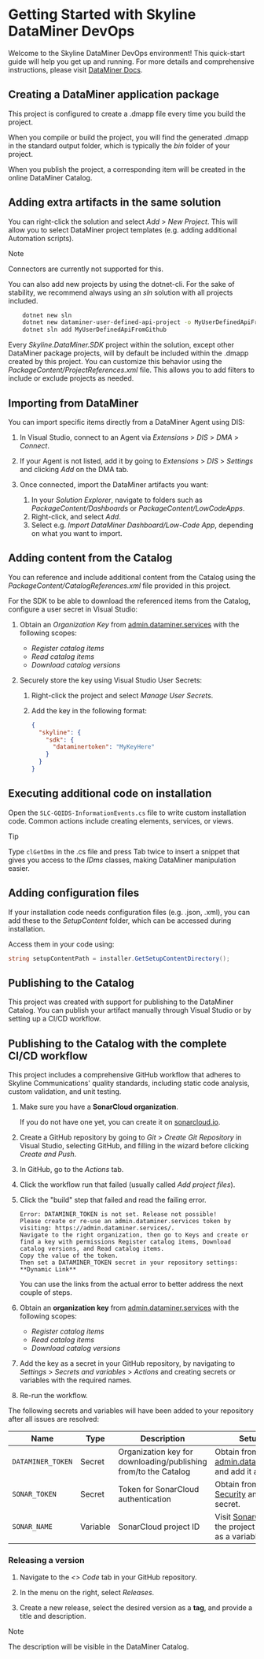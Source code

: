 # Getting Started with Skyline DataMiner DevOps

Welcome to the Skyline DataMiner DevOps environment!
This quick-start guide will help you get up and running.
For more details and comprehensive instructions, please visit [DataMiner Docs](https://docs.dataminer.services/).

## Creating a DataMiner application package

This project is configured to create a .dmapp file every time you build the project.

When you compile or build the project, you will find the generated .dmapp in the standard output folder, which is typically the *bin* folder of your project.

When you publish the project, a corresponding item will be created in the online DataMiner Catalog.

## Adding extra artifacts in the same solution

You can right-click the solution and select *Add* > *New Project*. This will allow you to select DataMiner project templates (e.g. adding additional Automation scripts).

> [!NOTE]
> Connectors are currently not supported for this.

You can also add new projects by using the dotnet-cli. For the sake of stability, we recommend always using an *sln* solution with all projects included.

```bash
    dotnet new sln
    dotnet new dataminer-user-defined-api-project -o MyUserDefinedApiFromGithub -auth MyName
    dotnet sln add MyUserDefinedApiFromGithub
```

Every *Skyline.DataMiner.SDK* project within the solution, except other DataMiner package projects, will by default be included within the .dmapp created by this project. You can customize this behavior using the *PackageContent/ProjectReferences.xml* file. This allows you to add filters to include or exclude projects as needed.

## Importing from DataMiner

You can import specific items directly from a DataMiner Agent using DIS:

1. In Visual Studio, connect to an Agent via *Extensions* > *DIS* > *DMA* > *Connect*.

1. If your Agent is not listed, add it by going to *Extensions* > *DIS* > *Settings* and clicking *Add* on the DMA tab.

1. Once connected, import the DataMiner artifacts you want:

   1. In your *Solution Explorer*, navigate to folders such as *PackageContent/Dashboards* or *PackageContent/LowCodeApps*.
   1. Right-click, and select *Add*.
   1. Select e.g. *Import DataMiner Dashboard/Low-Code App*, depending on what you want to import.

## Adding content from the Catalog

You can reference and include additional content from the Catalog using the *PackageContent/CatalogReferences.xml* file provided in this project.

For the SDK to be able to download the referenced items from the Catalog, configure a user secret in Visual Studio:

1. Obtain an *Organization Key* from [admin.dataminer.services](https://admin.dataminer.services/) with the following scopes:
   - *Register catalog items*
   - *Read catalog items*
   - *Download catalog versions*

1. Securely store the key using Visual Studio User Secrets:

   1. Right-click the project and select *Manage User Secrets*.

   1. Add the key in the following format:

      ```json
      { 
        "skyline": {
          "sdk": {
            "dataminertoken": "MyKeyHere"
          }
        }
      }
      ```

## Executing additional code on installation

Open the `SLC-GQIDS-InformationEvents.cs` file to write custom installation code. Common actions include creating elements, services, or views.

> [!TIP]
> Type `clGetDms` in the .cs file and press Tab twice to insert a snippet that gives you access to the *IDms* classes, making DataMiner manipulation easier.

## Adding configuration files

If your installation code needs configuration files (e.g. .json, .xml), you can add these to the *SetupContent* folder, which can be accessed during installation.

Access them in your code using:

```csharp
string setupContentPath = installer.GetSetupContentDirectory();
```


## Publishing to the Catalog

This project was created with support for publishing to the DataMiner Catalog. You can publish your artifact manually through Visual Studio or by setting up a CI/CD workflow.
## Publishing to the Catalog with the complete CI/CD workflow

This project includes a comprehensive GitHub workflow that adheres to Skyline Communications' quality standards, including static code analysis, custom validation, and unit testing.

1. Make sure you have a **SonarCloud organization**.

   If you do not have one yet, you can create it on [sonarcloud.io](https://sonarcloud.io/create-organization).

1. Create a GitHub repository by going to *Git* > *Create Git Repository* in Visual Studio, selecting GitHub, and filling in the wizard before clicking *Create and Push*.

1. In GitHub, go to the *Actions* tab.

1. Click the workflow run that failed (usually called *Add project files*).

1. Click the "build" step that failed and read the failing error.

   ``` text
   Error: DATAMINER_TOKEN is not set. Release not possible!
   Please create or re-use an admin.dataminer.services token by visiting: https://admin.dataminer.services/.
   Navigate to the right organization, then go to Keys and create or find a key with permissions Register catalog items, Download catalog versions, and Read catalog items.
   Copy the value of the token.
   Then set a DATAMINER_TOKEN secret in your repository settings: **Dynamic Link**
   ```

   You can use the links from the actual error to better address the next couple of steps.

1. Obtain an **organization key** from [admin.dataminer.services](https://admin.dataminer.services/) with the following scopes:

   - *Register catalog items*
   - *Read catalog items*
   - *Download catalog versions*

1. Add the key as a secret in your GitHub repository, by navigating to *Settings* > *Secrets and variables* > *Actions* and creating secrets or variables with the required names.

1. Re-run the workflow.

The following secrets and variables will have been added to your repository after all issues are resolved:

| Name            | Type    | Description                                        | Setup Guide                                                                                 |
|-----------------|---------|----------------------------------------------------|---------------------------------------------------------------------------------------------|
| `DATAMINER_TOKEN` | Secret  | Organization key for downloading/publishing from/to the Catalog   | Obtain from [admin.dataminer.services](https://admin.dataminer.services/) and add it as a secret. |
| `SONAR_TOKEN`    | Secret  | Token for SonarCloud authentication               | Obtain from [SonarCloud Security](https://sonarcloud.io/account/security) and add it as a secret.  |
| `SONAR_NAME`     | Variable | SonarCloud project ID                            | Visit [SonarCloud](https://sonarcloud.io/projects/create), copy the project ID, and add it as a variable. |

### Releasing a version

1. Navigate to the *<> Code* tab in your GitHub repository.

1. In the menu on the right, select *Releases*.

1. Create a new release, select the desired version as a **tag**, and provide a title and description.

> [!NOTE]
> The description will be visible in the DataMiner Catalog.

